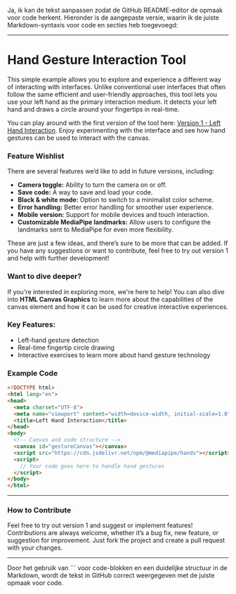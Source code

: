 Ja, ik kan de tekst aanpassen zodat de GitHub README-editor de opmaak voor code herkent. Hieronder is de aangepaste versie, waarin ik de juiste Markdown-syntaxis voor code en secties heb toegevoegd:

---

# Hand Gesture Interaction Tool

This simple example allows you to explore and experience a different way of interacting with interfaces. Unlike conventional user interfaces that often follow the same efficient and user-friendly approaches, this tool lets you use your left hand as the primary interaction medium. It detects your left hand and draws a circle around your fingertips in real-time.

You can play around with the first version of the tool here: [Version 1 - Left Hand Interaction](https://welgeen.nl/fckthinterface/follow/lefthand.html). Enjoy experimenting with the interface and see how hand gestures can be used to interact with the canvas.

### Feature Wishlist
There are several features we’d like to add in future versions, including:

- **Camera toggle:** Ability to turn the camera on or off.
- **Save code:** A way to save and load your code.
- **Black & white mode:** Option to switch to a minimalist color scheme.
- **Error handling:** Better error handling for smoother user experience.
- **Mobile version:** Support for mobile devices and touch interaction.
- **Customizable MediaPipe landmarks:** Allow users to configure the landmarks sent to MediaPipe for even more flexibility.

These are just a few ideas, and there’s sure to be more that can be added. If you have any suggestions or want to contribute, feel free to try out version 1 and help with further development!

### Want to dive deeper?
If you're interested in exploring more, we're here to help! You can also dive into **HTML Canvas Graphics** to learn more about the capabilities of the canvas element and how it can be used for creative interactive experiences.

### Key Features:
- Left-hand gesture detection
- Real-time fingertip circle drawing
- Interactive exercises to learn more about hand gesture technology

### Example Code

```html
<!DOCTYPE html>
<html lang="en">
<head>
  <meta charset="UTF-8">
  <meta name="viewport" content="width=device-width, initial-scale=1.0">
  <title>Left Hand Interaction</title>
</head>
<body>
  <!-- Canvas and code structure -->
  <canvas id="gestureCanvas"></canvas>
  <script src="https://cdn.jsdelivr.net/npm/@mediapipe/hands"></script>
  <script>
    // Your code goes here to handle hand gestures
  </script>
</body>
</html>
```

---

### How to Contribute

Feel free to try out version 1 and suggest or implement features! Contributions are always welcome, whether it’s a bug fix, new feature, or suggestion for improvement. Just fork the project and create a pull request with your changes.

---

Door het gebruik van ``` voor code-blokken en een duidelijke structuur in de Markdown, wordt de tekst in GitHub correct weergegeven met de juiste opmaak voor code.
